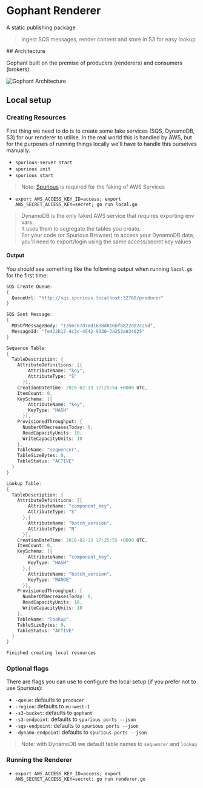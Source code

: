 # Gophant Renderer

A static publishing package

> Ingest SQS messages, render content and store in S3 for easy lookup

## Architecture

Gophant built on the premise of producers (renderers) and consumers (brokers):

![Gophant Architecture](...)

## Local setup

### Creating Resources

First thing we need to do is to create some fake services (SQS, DynamoDB, S3) for our renderer to utilise. In the real world this is handled by AWS, but for the purposes of running things locally we'll have to handle this ourselves manually.

- `spurious-server start`
- `spurious init`
- `spurious start`

> Note: [Spurious](https://github.com/spurious-io/spurious) is required for the faking of AWS Services

- `export AWS_ACCESS_KEY_ID=access; export AWS_SECRET_ACCESS_KEY=secret; go run local.go`

> DynamoDB is the only faked AWS service that requires exporting env vars.  
> It uses them to segregate the tables you create.  
> For your code (or Spurious Browser) to access your DynamoDB data,  
> you'll need to export/login using the same access/secret key values

#### Output

You should see something like the following output when running `local.go` for the first time:

```go
SQS Create Queue:
{
  QueueUrl: "http://sqs.spurious.localhost:32768/producer"
}

SQS Sent Message:
{
  MD5OfMessageBody: "1356c67d7ad1638d816bfb822dd2c25d",
  MessageId: "fe422b17-4c3c-4542-9330-7a253a034025"
}

Sequence Table:
{
  TableDescription: {
    AttributeDefinitions: [{
        AttributeName: "key",
        AttributeType: "S"
      }],
    CreationDateTime: 2016-02-13 17:25:54 +0000 UTC,
    ItemCount: 0,
    KeySchema: [{
        AttributeName: "key",
        KeyType: "HASH"
      }],
    ProvisionedThroughput: {
      NumberOfDecreasesToday: 0,
      ReadCapacityUnits: 10,
      WriteCapacityUnits: 10
    },
    TableName: "sequencer",
    TableSizeBytes: 0,
    TableStatus: "ACTIVE"
  }
}

Lookup Table:
{
  TableDescription: {
    AttributeDefinitions: [{
        AttributeName: "component_key",
        AttributeType: "S"
      },{
        AttributeName: "batch_version",
        AttributeType: "N"
      }],
    CreationDateTime: 2016-02-13 17:25:55 +0000 UTC,
    ItemCount: 0,
    KeySchema: [{
        AttributeName: "component_key",
        KeyType: "HASH"
      },{
        AttributeName: "batch_version",
        KeyType: "RANGE"
      }],
    ProvisionedThroughput: {
      NumberOfDecreasesToday: 0,
      ReadCapacityUnits: 10,
      WriteCapacityUnits: 10
    },
    TableName: "lookup",
    TableSizeBytes: 0,
    TableStatus: "ACTIVE"
  }
}

Finished creating local resources
```

### Optional flags

There are flags you can use to configure the local setup (if you prefer not to use Spurious):

- `-queue`: defaults to `producer`
- `-region`: defaults to `eu-west-1`
- `-s3-bucket`: defaults to `gophant`
- `-s3-endpoint`: defaults to `spurious ports --json`
- `-sqs-endpoint`: defaults to `spurious ports --json`
- `-dynamo-endpoint`: defaults to `spurious ports --json`

> Note: with DynamoDB we default table names to `sequencer` and `lookup` 

### Running the Renderer

- `export AWS_ACCESS_KEY_ID=access; export AWS_SECRET_ACCESS_KEY=secret; go run renderer.go`
